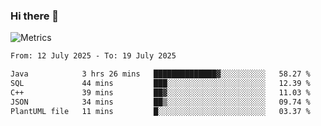 ### Hi there 👋

![Metrics](https://github.com/radoapx/radoapx/blob/main/github-metrics.svg)

<!--START_SECTION:waka-->

```txt
From: 12 July 2025 - To: 19 July 2025

Java            3 hrs 26 mins   ██████████████▓░░░░░░░░░░   58.27 %
SQL             44 mins         ███░░░░░░░░░░░░░░░░░░░░░░   12.39 %
C++             39 mins         ██▓░░░░░░░░░░░░░░░░░░░░░░   11.03 %
JSON            34 mins         ██▒░░░░░░░░░░░░░░░░░░░░░░   09.74 %
PlantUML file   11 mins         █░░░░░░░░░░░░░░░░░░░░░░░░   03.37 %
```

<!--END_SECTION:waka-->

<!--
**radoapx/radoapx** is a ✨ _special_ ✨ repository because its `README.md` (this file) appears on your GitHub profile.

Here are some ideas to get you started:

- 🔭 I’m currently working on ...
- 🌱 I’m currently learning ...
- 👯 I’m looking to collaborate on ...
- 🤔 I’m looking for help with ...
- 💬 Ask me about ...
- 📫 How to reach me: ...
- 😄 Pronouns: ...
- ⚡ Fun fact: ...
-->
